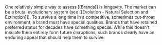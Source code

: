 
One relatively simple way to assess [[Brands]] is longevity. The market can be a brutal evolutionary system (see [[Evolution - Natural Selection and Extinction]]). To survive a long time in a competitive, sometimes cut-throat environment, a brand must have special qualities. Brands that have retained preferred status for decades have something special. While this doesn't insulate them entirely form future disruptions, such brands clearly have an enduring appeal that should help them to survive. 